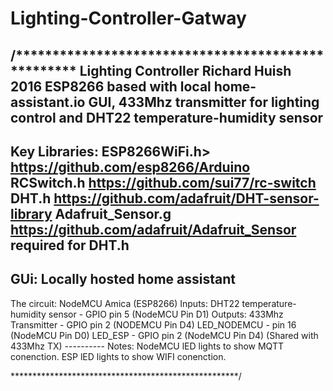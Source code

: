 # Lighting-Controller-Gatway

/***************************************************
  Lighting Controller
  Richard Huish 2016
  ESP8266 based with local home-assistant.io GUI,
    433Mhz transmitter for lighting control
    and DHT22 temperature-humidity sensor
  ----------
  Key Libraries:
  ESP8266WiFi.h>    https://github.com/esp8266/Arduino
  RCSwitch.h        https://github.com/sui77/rc-switch
  DHT.h             https://github.com/adafruit/DHT-sensor-library
  Adafruit_Sensor.g https://github.com/adafruit/Adafruit_Sensor required for DHT.h
  ----------
  GUi: Locally hosted home assistant
  ----------
  The circuit:
  NodeMCU Amica (ESP8266)
  Inputs:
    DHT22 temperature-humidity sensor - GPIO pin 5 (NodeMCU Pin D1)
  Outputs:
    433Mhz Transmitter - GPIO pin 2 (NODEMCU Pin D4)
    LED_NODEMCU - pin 16 (NodeMCU Pin D0)
    LED_ESP - GPIO pin 2 (NodeMCU Pin D4) (Shared with 433Mhz TX)
    ----------
  Notes:
    NodeMCU lED lights to show MQTT conenction.
    ESP lED lights to show WIFI conenction.

****************************************************/
